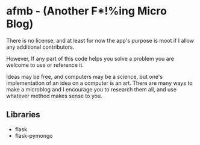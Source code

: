 # afmb - (Another F*!%ing Micro Blog)

There is no license, and at least for now the app's purpose is moot if I allow any additional contributors.

However, If any part of this code helps you solve a problem you are welcome to use or reference it.

Ideas may be free, and computers may be a science, but one's implementation of an idea on a computer is an art. There are many ways to make a microblog and I encourage you to research them all, and use whatever method makes sense to you.

## Libraries

* flask
* flask-pymongo
